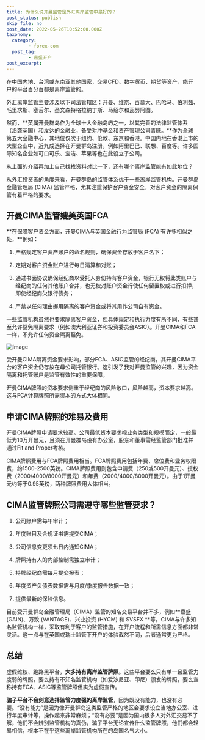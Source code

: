 ```yaml
---
title: 为什么说开曼监管是外汇离岸监管中最好的？
post_status: publish
skip_file: no
post_date: 2022-05-26T10:52:00.000Z
taxonomy:
  category:
        - forex-com
  post_tag:
        - 嘉盛开户
post_excerpt: 
---
```

在中国内地、台湾或东南亚其他国家，交易CFD、数字货币、期货等资产，能开户的平台百分百都是离岸监管的。

外汇离岸监管主要涉及以下司法管辖区：开曼、维京、百慕大、巴哈马、伯利兹、毛里求斯、塞舌尔、圣文森特格拉纳丁斯、马绍尔和瓦努阿图。

然而，**英属开曼群岛作为全球十大金融岛屿之一，以其完善的法律监管体系（沿袭英国）和发达的金融业，备受对冲基金和资产管理公司青睐。**作为全球第五大金融中心，其地位仅次于纽约、伦敦、东京和香港。中国内地在香港上市的大型企业中，近九成选择在开曼群岛注册，例如阿里巴巴、联想、百度等。许多国际知名企业如可口可乐、宝洁、苹果等也在此设立子公司。

从上面的介绍再加上自己找找资料对比一下，还有哪个离岸监管能有如此地位？

从外汇投资者的角度来看，开曼群岛的监管体系优于一些离岸监管机构。开曼群岛金融管理局 (CIMA) 监管严格，尤其注重保护客户资金安全，对客户资金的隔离保管有着严格的要求。

## 开曼CIMA监管媲美英国FCA

**在保障客户资金方面，开曼CIMA与英国金融行为监管局 (FCA) 有许多相似之处，**例如：

1. 严格规定客户资产账户的命名规则，确保资金存放于客户名下；

1. 定期对客户资金账户进行每日清算和对账；

1. 通过书面协议确保经纪商以受托人身份持有客户资金，银行无权将此类账户与经纪商的任何其他账户合并，也无权对账户资金行使任何留置权或进行扣押，即使经纪商欠银行债务；

1. 严禁以任何理由挪用隔离的客户资金或将其用作公司自有资金。

一些监管机构虽然也要求隔离客户资金，但具体规定和执行力度有所不同，有些甚至允许豁免隔离要求（例如澳大利亚证券和投资委员会ASIC）。开曼CIMA和FCA一样，不允许任何资金隔离豁免。

![Image](https://prod-files-secure.s3.us-west-2.amazonaws.com/39ed1227-6d7d-4570-be36-9ccd4a2c4241/bd849744-3fcb-4a37-8312-357962c8f065/image.png?X-Amz-Algorithm=AWS4-HMAC-SHA256&X-Amz-Content-Sha256=UNSIGNED-PAYLOAD&X-Amz-Credential=ASIAZI2LB466VQAZQD4W%2F20250614%2Fus-west-2%2Fs3%2Faws4_request&X-Amz-Date=20250614T041358Z&X-Amz-Expires=3600&X-Amz-Security-Token=IQoJb3JpZ2luX2VjEDwaCXVzLXdlc3QtMiJIMEYCIQCZtEf44YqvZsFY4sg1TEs6etMV4FtfzOKYmIxFDMd3XgIhAL9XhmXHu74w4HigcoCHFwqujjk%2F63gXmf9s2yk8wdjHKv8DCCUQABoMNjM3NDIzMTgzODA1IgziTqMrO6usYmsYEN8q3AOjMapF4H07w5zcuDwboOE6eWtpf6OaVoLo9YVs9gitpLRnRLY9JaVT6yN1aEQcSN%2FileKYpl3kPB%2FOA%2FSkoNFYmTkJ%2FQITErV%2B1JFJg8eiIXYOu9r5lq0qv2YwvpgYrRJc%2BM5FthfcLjs62hNzyeS9djfh2W7yezEquGVb%2BvgjFobQ2zGC2oU09diYCgy3CZyfweP6LolGqHRf0mbXz%2BLCOJwfVrGdjbSxlbb3jxsdDQ3fpOXXo27Sf%2F5lrOzfNhytHSOu98xSsWbVVMekfRKQPXFDoIPf2tLvvCClDtw%2BGBVaoUkJ%2FHz9maO68I2fsVY6BQMOZvI%2BHDUeDpGCjgp2J58FKvS1Zy69sms4mJSY3mCBn3JB9UNX4ZoV5EChA8Q62DI8ckisNF4prDLAoRD7VktqfAWVSZh2291z0qnmHmF06zdtEJ6NKeMtTlwAiFpP6wP6Dv4lqW2f4xAHQuozGH6Yo8jQ1XlcKtf5y3eL9xPDoqD6iqBG4XMFtAHx9EZ4hPj4B0DqT6rHC7loVxInfIRGo0BMUd24Go9nB%2Fd8q6ZvSxOF3VuqnvxD8D6uCbL78k%2BCxWFeNPdHWCOUGJduz4aCSceXgXXaQmGacmMCKDMKNqD7dvr5eaI8AjCZ7LPCBjqkAdSB5ho8V7Q2ec3C6kAatNIh6VDr3wxbvSJkSDBAhDJfUKm8wNJ%2BpAWrrjAGtQ5M7kavTrIEKsXuKlU1IccNwWbuOZeMXTb6myuDWZn1YETeRt9jMyLsoChPbzJKDBxZ5Ckv%2BjU8CMCxSVYGYekBC9PWr5edM%2B9O9rwpD0iXjZZd%2BL8YfLOwsKyxBouqRSGb0bdfKyi1vgjFoywVdDOkmjVCcTy%2B&X-Amz-Signature=802a4b7026c0a954f75b2d59f54015eb435d1912b38c697a0a3e4c774ad30099&X-Amz-SignedHeaders=host&x-amz-checksum-mode=ENABLED&x-id=GetObject)

受开曼CIMA隔离资金要求影响，部分FCA、ASIC监管的经纪商，其开曼CIMA平台的客户资金仍存放在母公司托管银行。这引发了我对开曼监管的兴趣，因为资金隔离和托管账户是监管有效性的重要保障。

开曼CIMA牌照的资本要求侧重于经纪商的风险敞口，风险越高，资本要求越高。这与FCA计算牌照所需资本的方式大体相同。

## **申请CIMA牌照的难易及费用**

开曼CIMA牌照申请要求较高。公司最低资本要求视业务类型和规模而定，一般最低为10万开曼元，且须在开曼群岛设有办公室，股东和董事需经监管部门批准并通过Fit and Proper考核。

CIMA牌照费用与FCA牌照费用相当。FCA牌照费用包括年费、席位费和业务权限费，约1500-2500英镑。CIMA牌照费用则包含申请费（250或500开曼元）、授权费（2000/4000/8000开曼元）和年费（2000/4000/8000开曼元）。由于1开曼元约等于0.95英镑，两种牌照费用大体相当。

## CIMA监管牌照公司需遵守哪些监管要求？

1. 公司账户需每年审计；

1. 年度账目及合规证书需提交CIMA；

1. 公司信息变更须七日内通知CIMA；

1. 牌照持有人的内部控制需独立审计；

1. 持牌经纪商需每月提交报表；

1. 年度资产负债表数据需与月度/季度报告数据一致；

1. 提供最新的保险信息。

目前受开曼群岛金融管理局（CIMA）监管的知名交易平台并不多，例如**嘉盛 (GAIN)、万致 (VANTAGE)、兴业投资 (HYCM) 和 SVSFX **等。CIMA与许多知名监管机构一样，采取有利于客户的监管措施，在开户流程和所需信息方面都非常灵活。这一点与在英国或瑞士监管下开户的体验截然不同，后者通常更为严格。

## 总结

虚假维权、跑路黑平台，**大多持有离岸监管牌照**。这些平台要么只有单一且监管力度弱的牌照，要么持有不知名监管机构（如爱沙尼亚、印尼）颁发的牌照，要么宣称持有FCA、ASIC等监管牌照但实为虚假宣传。

**骗子平台不会刻意选择监管力度强的离岸监管**，因为既没有能力，也没有必要。“没有能力”是因为像开曼群岛这类监管严格的地区会要求设立当地办公室、进行年度审计等，操作起来非常麻烦；“没有必要”是因为国内很多人对外汇交易不了解，他们不会辨别监管机构的真伪，骗子平台无论宣传什么监管牌照，他们都会轻易相信，根本不在乎这些离岸监管机构所在的岛国名气大小。